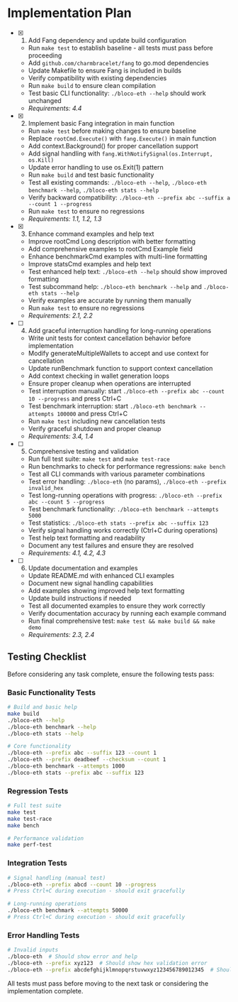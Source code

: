 # Implementation Plan

- [x] 1. Add Fang dependency and update build configuration
  - Run `make test` to establish baseline - all tests must pass before proceeding
  - Add `github.com/charmbracelet/fang` to go.mod dependencies
  - Update Makefile to ensure Fang is included in builds
  - Verify compatibility with existing dependencies
  - Run `make build` to ensure clean compilation
  - Test basic CLI functionality: `./bloco-eth --help` should work unchanged
  - _Requirements: 4.4_

- [x] 2. Implement basic Fang integration in main function
  - Run `make test` before making changes to ensure baseline
  - Replace `rootCmd.Execute()` with `fang.Execute()` in main function
  - Add context.Background() for proper cancellation support
  - Add signal handling with `fang.WithNotifySignal(os.Interrupt, os.Kill)`
  - Update error handling to use os.Exit(1) pattern
  - Run `make build` and test basic functionality
  - Test all existing commands: `./bloco-eth --help`, `./bloco-eth benchmark --help`, `./bloco-eth stats --help`
  - Verify backward compatibility: `./bloco-eth --prefix abc --suffix a --count 1 --progress`
  - Run `make test` to ensure no regressions
  - _Requirements: 1.1, 1.2, 1.3_

- [x] 3. Enhance command examples and help text
  - Improve rootCmd Long description with better formatting
  - Add comprehensive examples to rootCmd Example field
  - Enhance benchmarkCmd examples with multi-line formatting
  - Improve statsCmd examples and help text
  - Test enhanced help text: `./bloco-eth --help` should show improved formatting
  - Test subcommand help: `./bloco-eth benchmark --help` and `./bloco-eth stats --help`
  - Verify examples are accurate by running them manually
  - Run `make test` to ensure no regressions
  - _Requirements: 2.1, 2.2_

- [ ] 4. Add graceful interruption handling for long-running operations
  - Write unit tests for context cancellation behavior before implementation
  - Modify generateMultipleWallets to accept and use context for cancellation
  - Update runBenchmark function to support context cancellation
  - Add context checking in wallet generation loops
  - Ensure proper cleanup when operations are interrupted
  - Test interruption manually: start `./bloco-eth --prefix abc --count 10 --progress` and press Ctrl+C
  - Test benchmark interruption: start `./bloco-eth benchmark --attempts 100000` and press Ctrl+C
  - Run `make test` including new cancellation tests
  - Verify graceful shutdown and proper cleanup
  - _Requirements: 3.4, 1.4_

- [ ] 5. Comprehensive testing and validation
  - Run full test suite: `make test` and `make test-race`
  - Run benchmarks to check for performance regressions: `make bench`
  - Test all CLI commands with various parameter combinations
  - Test error handling: `./bloco-eth` (no params), `./bloco-eth --prefix invalid_hex`
  - Test long-running operations with progress: `./bloco-eth --prefix abc --count 5 --progress`
  - Test benchmark functionality: `./bloco-eth benchmark --attempts 5000`
  - Test statistics: `./bloco-eth stats --prefix abc --suffix 123`
  - Verify signal handling works correctly (Ctrl+C during operations)
  - Test help text formatting and readability
  - Document any test failures and ensure they are resolved
  - _Requirements: 4.1, 4.2, 4.3_

- [ ] 6. Update documentation and examples
  - Update README.md with enhanced CLI examples
  - Document new signal handling capabilities
  - Add examples showing improved help text formatting
  - Update build instructions if needed
  - Test all documented examples to ensure they work correctly
  - Verify documentation accuracy by running each example command
  - Run final comprehensive test: `make test && make build && make demo`
  - _Requirements: 2.3, 2.4_

## Testing Checklist

Before considering any task complete, ensure the following tests pass:

### Basic Functionality Tests
```bash
# Build and basic help
make build
./bloco-eth --help
./bloco-eth benchmark --help  
./bloco-eth stats --help

# Core functionality
./bloco-eth --prefix abc --suffix 123 --count 1
./bloco-eth --prefix deadbeef --checksum --count 1
./bloco-eth benchmark --attempts 1000
./bloco-eth stats --prefix abc --suffix 123
```

### Regression Tests
```bash
# Full test suite
make test
make test-race
make bench

# Performance validation
make perf-test
```

### Integration Tests
```bash
# Signal handling (manual test)
./bloco-eth --prefix abcd --count 10 --progress
# Press Ctrl+C during execution - should exit gracefully

# Long-running operations
./bloco-eth benchmark --attempts 50000
# Press Ctrl+C during execution - should exit gracefully
```

### Error Handling Tests
```bash
# Invalid inputs
./bloco-eth  # Should show error and help
./bloco-eth --prefix xyz123  # Should show hex validation error
./bloco-eth --prefix abcdefghijklmnopqrstuvwxyz123456789012345  # Should show length error
```

All tests must pass before moving to the next task or considering the implementation complete.